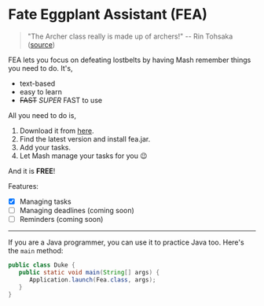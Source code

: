 # Fate Eggplant Assistant (FEA)

> "The Archer class really is made up of archers!" -- Rin Tohsaka ([source](https://www.youtube.com/watch?v=7jUjBzop7lE))

FEA lets you focus on defeating lostbelts by having Mash remember things you need to do. It's,

-   text-based
-   easy to learn
-   ~~FAST~~ *SUPER* FAST to use

All you need to do is,

1.  Download it from [here](https://github.com/Jarrett0203/ip/releases).
2.  Find the latest version and install fea.jar.
3.  Add your tasks.
4.  Let Mash manage your tasks for you :wink:

And it is **FREE**!

Features:
- [x] Managing tasks
- [ ] Managing deadlines (coming soon)
- [ ] Reminders (coming soon)

***

If you are a Java programmer, you can use it to practice Java too. Here's the `main` method:

```java
public class Duke {
   public static void main(String[] args) { 
      Application.launch(Fea.class, args);
   }
}
```
